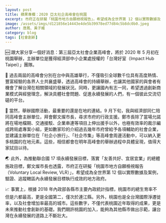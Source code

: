 ```yaml
---
layout: post
title: 蘋果專欄：2020 亞太社企高峰會在桃園
excerpt: 市府正在研擬「桃園市地方自願檢視報告」，希望成為全世界第 12 個以實際數據及案例，驗證、追蹤轄區內永續發展目標執行成效的地方政府。
image: /assets/imgs/d121856e14443e4de5b39978ed77d84c5b8dc0b0.jpeg
author: 唐鳳、黃子維
category: blog
tags: [社會創新]
---
```


🆕 跟大家分享一個好消息：第三屆亞太社會企業高峰會，將於 2020 年 5 月初在桃園舉辦，主辦單位是獲得經濟部中小企業處授權的「台灣好室（Impact Hub Taipei）」團隊。

🏡 過去兩屆的高峰會分別在台中與高雄舉行，不僅吸引全球數千位具有高度熱情、豐富經驗的各界人士共襄盛舉，透過高峰會的持續舉辦，也讓其他國家的與會者有機會了解台灣在相關領域的發展狀況。同時，更讓國內有志一同，希望透過創新商業模式與經營理念，解決具體社會問題、促進永續發展的人們，有一個彼此交流切磋的平台。

🤝 當然，舉辦國際活動，最重要的還是在地的連結。9 月下旬，我與經濟部同仁陪同高峰會主辦單位，拜會鄭文燦市長，尋求市府的行政支援。鄭市長除了當場允諾將在場地檔期、交通接駁、企業串連等項目上伸出援手以外，也極有效率的裁示編成跨局處專案小組，更如數家珍的介紹過去幾年市府曾給予各項輔助的社會企業，並建議主辦單位在「社企小旅行」、「社企市集」等高峰會周邊活動中，可以納入更多桃園的在地元素。這些，相信都會在明年高峰會的舉辦過程中具體呈現，值得大家拭目以待。

🌏 此外，為推動聯合國 17 項永續發展目標，落實「友善共好、宜居宜業」的總體施政目標，鄭文燦市長也透露，市府正在研擬「桃園市地方自願檢視報告（Voluntary Local Review, VLR）」，希望成為全世界第 12 個以實際數據及案例，驗證、追蹤轄區內永續發展目標執行成效的地方政府。

📈 事實上，根據 2018 年內政部各縣市主要內政統計指標，桃園市的總生育率不但是六都最高，更是全國第二，僅次於連江縣。另外，桃園也是全台灣國際淨遷徙率，以及社會增加率最高的城市。這些數字，不僅代表桃園近年取得的成果，更是未來推動社會創新的基礎。我們期許桃園的加入，能夠為其他縣市做出示範，讓台灣在永續發展的道路上不斷壯大。
